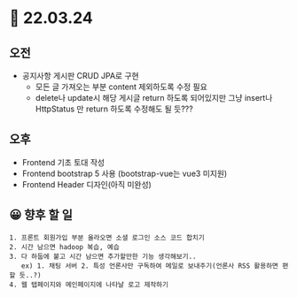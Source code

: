 # 🚀 22.03.24

## 오전
- 공지사항 게시판 CRUD JPA로 구현
    - 모든 글 가져오는 부분 content 제외하도록 수정 필요
    - delete나 update시 해당 게시글 return 하도록 되어있지만 그냥 insert나 HttpStatus 만 return 하도록 수정해도 될 듯???
  
## 오후
- Frontend 기초 토대 작성
- Frontend bootstrap 5 사용 (bootstrap-vue는 vue3 미지원)
- Frontend Header 디자인(아직 미완성)
  
## 😀 향후 할 일
```
1. 프론트 회원가입 부분 올라오면 소셜 로그인 소스 코드 합치기
2. 시간 남으면 hadoop 복습, 예습
3. 다 하둡에 붙고 시간 남으면 추가할만한 기능 생각해보기..
   ex) 1. 채팅 서버 2. 특성 언론사만 구독하여 메일로 보내주기(언론사 RSS 활용하면 편할 듯..?) 
4. 웹 탭페이지와 메인페이지에 나타날 로고 제작하기
```

